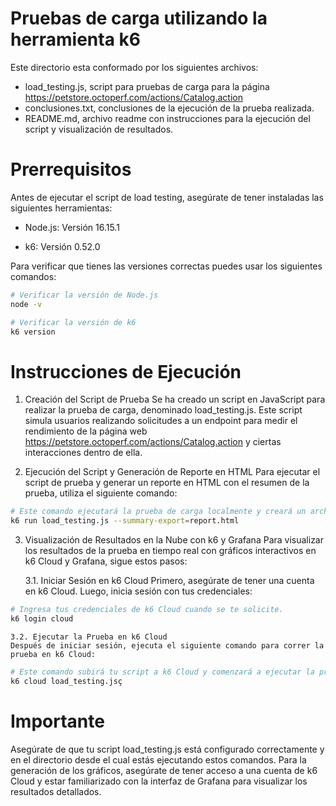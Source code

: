 # Pruebas de carga utilizando la herramienta k6

Este directorio esta conformado por los siguientes archivos:
- load_testing.js, script para pruebas de carga para la página https://petstore.octoperf.com/actions/Catalog.action
- conclusiones.txt, conclusiones de la ejecución de la prueba realizada. 
- README.md, archivo readme con instrucciones para la ejecución del script y visualización de resultados.

# Prerrequisitos
Antes de ejecutar el script de load testing, asegúrate de tener instaladas las siguientes herramientas:

- Node.js: Versión 16.15.1


- k6: Versión 0.52.0

Para verificar que tienes las versiones correctas puedes usar los siguientes comandos: 

```bash
# Verificar la versión de Node.js
node -v

# Verificar la versión de k6
k6 version
```

# Instrucciones de Ejecución
1. Creación del Script de Prueba
Se ha creado un script en JavaScript para realizar la prueba de carga, denominado load_testing.js. Este script simula usuarios realizando solicitudes a un endpoint para medir el rendimiento de la página web https://petstore.octoperf.com/actions/Catalog.action y ciertas interacciones dentro de ella.

2. Ejecución del Script y Generación de Reporte en HTML
Para ejecutar el script de prueba y generar un reporte en HTML con el resumen de la prueba, utiliza el siguiente comando:

```bash
# Este comando ejecutará la prueba de carga localmente y creará un archivo report.html en el directorio actual, mismo que  puedes abrir con cualquier navegador para visualizar el resumen de la prueba.
k6 run load_testing.js --summary-export=report.html
```

3. Visualización de Resultados en la Nube con k6 y Grafana
Para visualizar los resultados de la prueba en tiempo real con gráficos interactivos en k6 Cloud y Grafana, sigue estos pasos:

    3.1. Iniciar Sesión en k6 Cloud
    Primero, asegúrate de tener una cuenta en k6 Cloud. Luego, inicia sesión con tus credenciales:

```bash
# Ingresa tus credenciales de k6 Cloud cuando se te solicite.
k6 login cloud
```

    3.2. Ejecutar la Prueba en k6 Cloud
    Después de iniciar sesión, ejecuta el siguiente comando para correr la prueba en k6 Cloud:

```bash
# Este comando subirá tu script a k6 Cloud y comenzará a ejecutar la prueba. Se pueden monitorear los gráficos y resultados en tiempo real. 
k6 cloud load_testing.jsç
```

# Importante 
Asegúrate de que tu script load_testing.js está configurado correctamente y en el directorio desde el cual estás ejecutando estos comandos.
Para la generación de los gráficos, asegúrate de tener acceso a una cuenta de k6 Cloud y estar familiarizado con la interfaz de Grafana para visualizar los resultados detallados.


